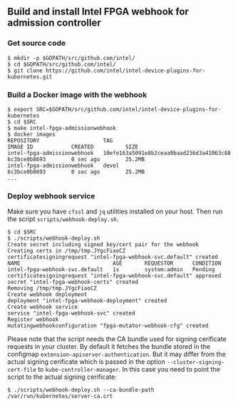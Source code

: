 ## Build and install Intel FPGA webhook for admission controller

### Get source code

    $ mkdir -p $GOPATH/src/github.com/intel/
    $ cd $GOPATH/src/github.com/intel/
    $ git clone https://github.com/intel/intel-device-plugins-for-kubernetes.git

### Build a Docker image with the webhook

    $ export SRC=$GOPATH/src/github.com/intel/intel-device-plugins-for-kubernetes
    $ cd $SRC
    $ make intel-fpga-admissionwebhook
    $ docker images
    REPOSITORY                    TAG                                        IMAGE ID            CREATED          SIZE
    intel-fpga-admissionwebhook   10efe163a5091e8b2ceaa9baad236d3a41063c88   6c3bce0b8693        0 sec ago        25.2MB
    intel-fpga-admissionwebhook   devel                                      6c3bce0b8693        0 sec ago        25.2MB
    ...

### Deploy webhook service

Make sure you have `cfssl` and `jq` utilities installed on your host.
Then run the script `scripts/webhook-deploy.sh`.

    $ cd $SRC
    $ ./scripts/webhook-deploy.sh
    Create secret including signed key/cert pair for the webhook
    Creating certs in /tmp/tmp.JYgcFiaoCZ
    certificatesigningrequest "intel-fpga-webhook-svc.default" created
    NAME                             AGE       REQUESTOR      CONDITION
    intel-fpga-webhook-svc.default   1s        system:admin   Pending
    certificatesigningrequest "intel-fpga-webhook-svc.default" approved
    secret "intel-fpga-webhook-certs" created
    Removing /tmp/tmp.JYgcFiaoCZ
    Create webhook deployment
    deployment "intel-fpga-webhook-deployment" created
    Create webhook service
    service "intel-fpga-webhook-svc" created
    Register webhook
    mutatingwebhookconfiguration "fpga-mutator-webhook-cfg" created

Please note that the script needs the CA bundle used for signing cerificate
requests in your cluster. By default it fetches the bundle stored
in the configmap `extension-apiserver-authentication`. But it may differ from
the actual signing cerificate which is passed in the option
`--cluster-signing-cert-file` to `kube-controller-manager`. In this case
you need to point the script to the actual signing cerificate:

    $ ./scripts/webhook-deploy.sh --ca-bundle-path /var/run/kubernetes/server-ca.crt
